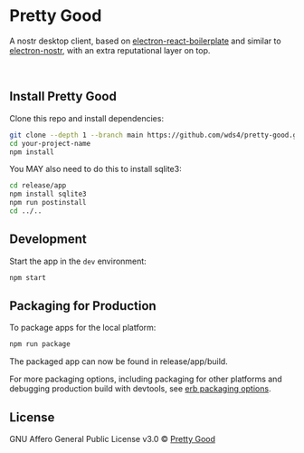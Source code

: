 # Pretty Good

A nostr desktop client, based on [electron-react-boilerplate](https://github.com/electron-react-boilerplate/electron-react-boilerplate) and similar to [electron-nostr](https://github.com/wds4/electron-react-boilerplate-nostr), with an extra reputational layer on top.

<br>

## Install Pretty Good

Clone this repo and install dependencies:

```bash
git clone --depth 1 --branch main https://github.com/wds4/pretty-good.git pretty-good
cd your-project-name
npm install
```

You MAY also need to do this to install sqlite3:

```bash
cd release/app
npm install sqlite3
npm run postinstall
cd ../..
```

## Development

Start the app in the `dev` environment:

```bash
npm start
```

## Packaging for Production

To package apps for the local platform:

```bash
npm run package
```

The packaged app can now be found in release/app/build.

For more packaging options, including packaging for other platforms and debugging production build with devtools, see [erb packaging options](https://electron-react-boilerplate.js.org/docs/packaging).

## License

GNU Affero General Public License v3.0 © [Pretty Good](https://github.com/wds4/pretty-good)
